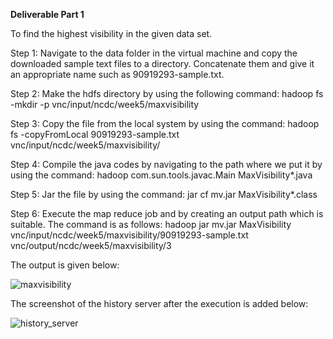 **Deliverable Part 1**

To find the highest visibility in the given data set. 

Step 1: Navigate to the data folder in the virtual machine and copy the downloaded sample text files to a directory. Concatenate them and give it an appropriate name such as 90919293-sample.txt.

Step 2: Make the hdfs directory by using the following command:
hadoop fs -mkdir -p vnc/input/ncdc/week5/maxvisibility

Step 3: Copy the file from the local system by using the command: 
hadoop fs -copyFromLocal 90919293-sample.txt vnc/input/ncdc/week5/maxvisibility/

Step 4: Compile the java codes by navigating to the path where we put it by using the command: 
hadoop com.sun.tools.javac.Main MaxVisibility*.java

Step 5: Jar the file by using the command: 
jar cf mv.jar MaxVisibility*.class

Step 6: Execute the map reduce job and by creating an output path which is suitable. The command is as follows: 
hadoop jar mv.jar MaxVisibility vnc/input/ncdc/week5/maxvisibility/90919293-sample.txt vnc/output/ncdc/week5/maxvisibility/3 

The output is given below: 

![maxvisibility](https://github.com/illinoistech-itm/vchandrasekaran/blob/master/ITMD-521/Images/maxvisibility.PNG)

The screenshot of the history server after the execution is added below: 

![history_server](https://github.com/illinoistech-itm/vchandrasekaran/blob/master/ITMD-521/Images/jobhistorymaxvisibility.PNG)

